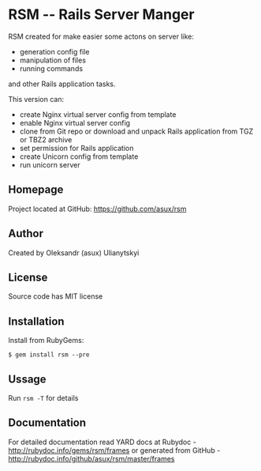 RSM -- Rails Server Manger
==========================

RSM created for make easier some actons on server like:

  * generation config file
  * manipulation of files
  * running commands

and other Rails application tasks.

This version can:

  * create Nginx virtual server config from template
  * enable Nginx virtual server config
  * clone from Git repo or download and unpack Rails application from TGZ or TBZ2 archive
  * set permission for Rails application
  * create Unicorn config from template
  * run unicorn server

Homepage
--------

Project located at GitHub: https://github.com/asux/rsm

Author
------

Created by Oleksandr (asux) Ulianytskyi

License
-------

Source code has MIT license

Installation
------------

Install from RubyGems:

    $ gem install rsm --pre

Ussage
-----

Run `rsm -T` for details

Documentation
-------------

For detailed documentation read YARD docs at Rubydoc - http://rubydoc.info/gems/rsm/frames
or generated from GitHub - http://rubydoc.info/github/asux/rsm/master/frames